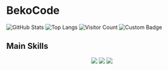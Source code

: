 # BekoCode
![GitHub Stats](https://github-readme-stats.vercel.app/api?username=BekoCoder&show_icons=true)
![Top Langs](https://github-readme-stats.vercel.app/api/top-langs/?username=BekoCoder&layout=compact)
![Visitor Count](https://komarev.com/ghpvc/?username=BekoCoder)
![Custom Badge](https://img.shields.io/badge/MY_BADGE-COLOR)
                                                           <h2>Main Skills</h2>
<p align="center">
  <img src="https://img.shields.io/badge/Java-11-%23ED8B00?style=for-the-badge&logo=java&logoColor=white"/>
  <img src="https://img.shields.io/badge/Java-17-%23ED8B00?style=for-the-badge&logo=openjdk&logoColor=white"/>
  <img src="https://img.shields.io/badge/Python-3.9-%2314354C?style=for-the-badge&logo=python&logoColor=white"/>
</p>

